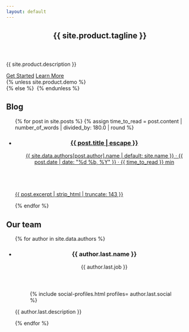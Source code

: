 ```yaml
---
layout: default
---
```

<!-- TODO: REMOVE THE DIV SOUP!! -->
<div class="flex-container flex-container--space-around flex-container--fixed">
  <div class="flex-container flex-container--vertical flex-container--start-align">
    <article class="card">
        <header class="card__header card__header--no-padding">
          <h1>{{ site.product.tagline }}</h1>
        </header>
        <p class="card__body card__body--no-padding">
          {{ site.product.description }}
        </p>
    </article>
    <div class="flex-container flex-container--space-around">
      <a class="button" href="{{ site.product.url }}">Get Started</a>
      <a class="button" href="{{ site.product.url }}">Learn More</a>
    </div>
  </div>
  {% unless site.product.demo %}
    <div id="demo" class="demo"></div>
  {% else %}
    <img src="{{ site.demo }}" alt="">
  {% endunless %}
</div>

<!-- <section id="features">
  <h2>Why {{ site.product.name }}</h2>

</section> -->

<section id="blog">
  <h2 class="h--centered">Blog</h2>
    <ul class="flex-container flex-container--space-around">
      {% for post in site.posts %}
        {% assign time_to_read = post.content | number_of_words | divided_by: 180.0 | round %}
        <li>
          <a href="{{ post.url | relative_url }}">
            <article class="card card--shadow">
              <header class="card__header card__header--padded">
                <h3>{{ post.title | escape }}</h3>
                <span class="card__meta">{{ site.data.authors[post.author].name | default: site.name }} · <time datetime="{{ post.date | date_to_xmlschema }}">{{ post.date | date: "%d %b, %Y" }}</time> · <time datetime="{{ "PT" | append: time_to_read | append: "M" }}">{{ time_to_read }} min</time></span>
              </header>
              <img src="{{ post.image }}" alt="" class="card__image">
              <p class="card__body">{{ post.excerpt | strip_html | truncate: 143 }}</p>
            </article>
          </a>
        </li>
      {% endfor %}
    </ul>
</section>

<!-- <article id="about" class="horizontal-card">
  <h2 class="horizontal-card__title">Who we are</h2>
    <figure class="horizontal-card__element">
      <img src="{{ site.data.organization.logo }}" alt="{{ site.data.organization.name }}">
      {% if site.data.organization.sameAs %}
        {% include social-profiles.html sites=site.data.organization.sameAs %}
      {% endif %}
    </figure>
    <p class="horizontal-card__element">
      {{ site.data.organization.description }}
    </p>

  <ol class="timeline">
    {% for event in site.data.timeline %}
        <li class="timeline__event">
          <a href="#">
            <article>
              <time datetime="{{ event.date | date_to_xmlschema }}" class="timeline__date"> {{  event.date | date: "%d %b, %Y" }}</time>
              <h3>{{ event.title }}</h3>
              <p>
                {{ event.text | truncate: 40 }}
              </p>
            </article>
          </a>
        </li>
    {% endfor %}
  </ol>
</article> -->

<section id="team">
  <h2 class="h--centered">Our team</h2>
  <ul class="flex-container flex-container--space-arond">
    {% for author in site.data.authors %}
      <li>
        <article id="{{ author.first }}" class="card card--shadow">
          <header class="card__header">
            <h3>{{ author.last.name }}</h3>
            <p class="card__meta">{{ author.last.job }}</p>
          </header>
          <figure class="card__image">
            <img src="{{ author.last.image }}" alt="">
            <figcaption>
              {% include social-profiles.html profiles= author.last.social %}
            </figcaption>
          </figure>
          <p class="card__body">
            {{ author.last.description }}
          </p>
        </article>
      </li>
    {% endfor %}
  </ul>
</section>
